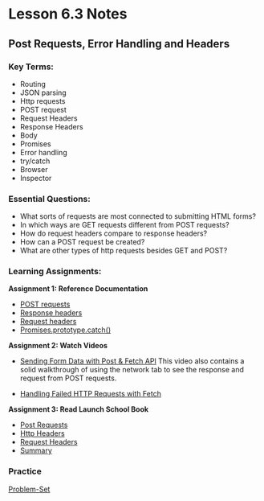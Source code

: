 # Lesson 6.3 Notes

## Post Requests, Error Handling and Headers

### Key Terms:

- Routing
- JSON parsing
- Http requests
- POST request
- Request Headers
- Response Headers
- Body
- Promises
- Error handling
- try/catch
- Browser
- Inspector

### Essential Questions:

- What sorts of requests are most connected to submitting HTML forms?
- In which ways are GET requests different from POST requests?
- How do request headers compare to response headers?
- How can a POST request be created?
- What are other types of http requests besides GET and POST?

### Learning Assignments:

**Assignment 1: Reference Documentation**

- [POST requests](https://developer.mozilla.org/en-US/docs/Web/HTTP/Methods/POST)
- [Response headers](https://developer.mozilla.org/en-US/docs/Web/API/Response/headers)
- [Request headers](https://developer.mozilla.org/en-US/docs/Glossary/Request_header)
- [Promises.prototype.catch()](https://developer.mozilla.org/en-US/docs/Web/JavaScript/Reference/Global_Objects/Promise/catch)

**Assignment 2: Watch Videos**

- [Sending Form Data with Post & Fetch API](https://www.youtube.com/watch?v=c3qWHnJJbSY)
  This video also contains a solid walkthrough of using the network tab to see the response and request from POST requests.

- [Handling Failed HTTP Requests with Fetch](https://www.youtube.com/watch?v=b8DaQrxshu0)

**Assignment 3: Read Launch School Book**

- [Post Requests](https://launchschool.com/books/http/read/making_requests#post)
- [Http Headers](https://launchschool.com/books/http/read/making_requests#httpheaders)
- [Request Headers](https://launchschool.com/books/http/read/making_requests#requestheaders)
- [Summary](https://launchschool.com/books/http/read/making_requests#summary)

### Practice

[Problem-Set](/lesson-3/practice/exercise.md)
